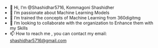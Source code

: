 - 👋 Hi, I’m @Shashidhar5716, Kommagoni Shashidher
- 👀 I’m passionate about Machine Learning Models
- 🌱 I’m trained the concepts of Machine Learning from 360digitmg
- 💞️ I’m looking to collaborate with the organization to Enhance them with my Skills 
- 📫 How to reach me , you can contact my email: shashidhar5716@gmail.com

<!---
Shadhidhar5716/Shadhidhar5716 is a ✨ special ✨ repository because its `README.md` (this file) appears on your GitHub profile.
You can click the Preview link to take a look at your changes.
--->

